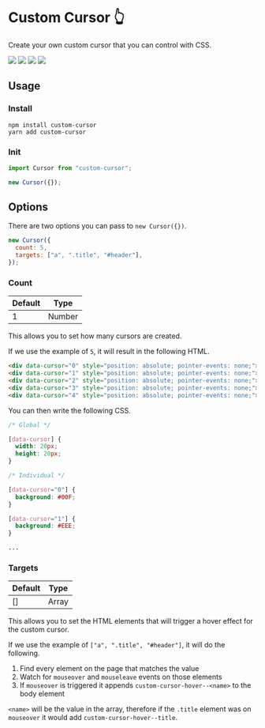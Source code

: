 # Custom Cursor 👆

Create your own custom cursor that you can control with CSS.

![](https://img.shields.io/bundlephobia/min/custom-cursor)
![](https://img.shields.io/npm/v/custom-cursor)
![](https://img.shields.io/npm/dt/custom-cursor)
![](https://img.shields.io/github/license/markmead/custom-cursor)

## Usage

### Install

```
npm install custom-cursor
yarn add custom-cursor
```

### Init

```js
import Cursor from "custom-cursor";

new Cursor({});
```

## Options

There are two options you can pass to `new Cursor({})`.

```js
new Cursor({
  count: 5,
  targets: ["a", ".title", "#header"],
});
```

### Count

| Default | Type   |
| ------- | ------ |
| 1       | Number |

This allows you to set how many cursors are created.

If we use the example of `5`, it will result in the following HTML.

```html
<div data-cursor="0" style="position: absolute; pointer-events: none;"></div>
<div data-cursor="1" style="position: absolute; pointer-events: none;"></div>
<div data-cursor="2" style="position: absolute; pointer-events: none;"></div>
<div data-cursor="3" style="position: absolute; pointer-events: none;"></div>
<div data-cursor="4" style="position: absolute; pointer-events: none;"></div>
```

You can then write the following CSS.

```css
/* Global */

[data-cursor] {
  width: 20px;
  height: 20px;
}

/* Individual */

[data-cursor="0"] {
  background: #00F;
}

[data-cursor="1"] {
  background: #EEE;
}

...
```

### Targets

| Default | Type           |
| ------- | -------------- |
| []      | Array <String> |

This allows you to set the HTML elements that will trigger a hover effect for the custom cursor.

If we use the example of `["a", ".title", "#header"]`, it will do the following.

1. Find every element on the page that matches the value
2. Watch for `mouseover` and `mouseleave` events on those elements
3. If `mouseover` is triggered it appends `custom-cursor-hover--<name>` to the body element

`<name>` will be the value in the array, therefore if the `.title` element was on `mouseover` it would add `custom-cursor-hover--title`.
